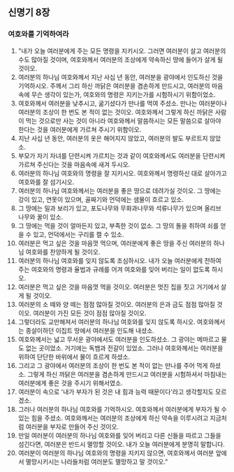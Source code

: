 ## 신명기 8장

### 여호와를 기억하여라
1. "내가 오늘 여러분에게 주는 모든 명령을 지키시오. 그러면 여러분이 살고 여러분의 수도 많아질 것이며, 여호와께서 여러분의 조상에게 약속하신 땅에 들어가 살게 될 것이오.
2. 여러분의 하나님 여호와께서 지난 사십 년 동안, 여러분을 광야에서 인도하신 것을 기억하시오. 주께서 그리 하신 까닭은 여러분을 겸손하게 만드시고, 여러분의 마음속에 무슨 생각이 있는가, 여호와의 명령은 지키는가를 시험하시기 위함이었소.
3. 여호와께서 여러분을 낮추시고, 굶기셨다가 만나를 먹여 주셨소. 만나는 여러분이나 여러분의 조상이 한 번도 본 적이 없는 것이오. 여호와께서 그렇게 하신 까닭은 사람이 먹는 것으로만 사는 것이 아니라 여호와께서 말씀하시는 모든 말씀으로 살아야 한다는 것을 여러분에게 가르쳐 주시기 위함이오.
4. 지난 사십 년 동안, 여러분의 옷은 해어지지 않았고, 여러분의 발도 부르트지 않았소.
5. 부모가 자기 자녀를 단련시켜 가르치는 것과 같이 여호와께서도 여러분을 단련시켜 가르쳐 주신다는 것을 마음속에 새겨 두시오.
6. 여러분의 하나님 여호와의 명령을 잘 지키시오. 여호와께서 명령하신 대로 살아가고 여호와를 잘 섬기시오.
7. 여러분의 하나님 여호와께서는 여러분을 좋은 땅으로 데려가실 것이오. 그 땅에는 강이 있고, 연못이 있으며, 골짜기와 언덕에는 샘물이 흐르고 있소.
8. 그 땅에는 밀과 보리가 있고, 포도나무와 무화과나무와 석류나무가 있으며 올리브 나무와 꿀이 있소.
9. 그 땅에는 먹을 것이 얼마든지 있고, 부족한 것이 없소. 그 땅의 돌을 취하여 쇠를 얻을 수 있고, 언덕에서는 구리를 캘 수 있소.
10. 여러분은 먹고 싶은 것을 마음껏 먹으며, 여러분에게 좋은 땅을 주신 여러분의 하나님 여호와를 찬양하게 될 것이오.
11. 여러분의 하나님 여호와를 잊지 않도록 조심하시오. 내가 오늘 여러분에게 전하여 주는 여호와의 명령과 율법과 규례를 어겨 여호와를 잊어 버리는 일이 없도록 하시오.
12. 여러분은 먹고 싶은 것을 마음껏 먹을 것이오. 여러분은 멋진 집을 짓고 거기에서 살게 될 것이오.
13. 여러분의 소 떼와 양 떼는 점점 많아질 것이오. 여러분의 은과 금도 점점 많아질 것이오. 여러분이 가진 모든 것이 점점 많아질 것이오.
14. 그렇더라도 교만해져서 여러분의 하나님 여호와를 잊지 않도록 하시오. 여호와께서는 종살이하던 이집트 땅에서 여러분을 인도해 내셨소.
15. 여호와께서는 넓고 무서운 광야에서도 여러분을 인도하셨소. 그 광야는 메마르고 물도 없는 곳이었소. 거기에는 독뱀과 전갈이 있었소. 그러나 여호와께서는 여러분을 위하여 단단한 바위에서 물이 흐르게 하셨소.
16. 그리고 그 광야에서 여러분의 조상이 한 번도 본 적이 없는 만나를 주어 먹게 하셨소. 그렇게 하신 까닭은 여러분을 겸손하게 만드시고 여러분을 시험하셔서 마침내는 여러분에게 좋은 것을 주시기 위해서였소.
17. 여러분이 속으로 '내가 부자가 된 것은 내 힘과 능력 때문이다'라고 생각할지도 모르겠소.
18. 그러나 여러분의 하나님 여호와를 기억하시오. 여호와께서 여러분에게 부자가 될 수 있는 힘을 주셨소. 여호와께서는 여러분의 조상에게 하신 약속을 이루시려고 지금처럼 여러분을 부자로 만들어 주신 것이오.
19. 만일 여러분이 여러분의 하나님 여호와를 잊어 버리고 다른 신들을 따르고 그들을 섬긴다면, 여러분은 반드시 멸망할 것이오. 내가 오늘 여러분에게 분명히 말합니다.
20. 여러분이 여러분의 하나님 여호와의 명령을 지키지 않으면, 여호와께서 여러분 앞에서 멸망시키시는 나라들처럼 여러분도 멸망하고 말 것이오."